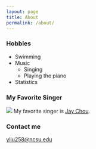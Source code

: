 ```yaml
---
layout: page
title: About
permalink: /about/
---
```


### Hobbies

  *  Swimming  
  *  Music  
      +  Singing  
      +  Playing the piano  
  *  Statistics  

### My Favorite Singer
![](/Users/yuyaoliu/Desktop/Jay_Chou.jpg)
My favorite singer is [Jay Chou](https://en.wikipedia.org/wiki/Jay_Chou).

### Contact me

[yliu258@ncsu.edu](mailto:yliu258@ncsu.edu)
